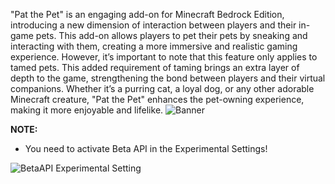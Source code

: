 "Pat the Pet" is an engaging add-on for Minecraft Bedrock Edition, introducing a new dimension of interaction between players and their in-game pets. This add-on allows players to pet their pets by sneaking and interacting with them, creating a more immersive and realistic gaming experience. However, it’s important to note that this feature only applies to tamed pets. This added requirement of taming brings an extra layer of depth to the game, strengthening the bond between players and their virtual companions. Whether it’s a purring cat, a loyal dog, or any other adorable Minecraft creature, "Pat the Pet" enhances the pet-owning experience, making it more enjoyable and lifelike.
![Banner](https://api.mcpedl.com/storage/submissions/210133/images/pat-the-pet_2.png)


**NOTE:**</span>
- You need to activate Beta API in the Experimental Settings!

![BetaAPI Experimental Setting](https://api.mcpedl.com/storage/submissions/165965/images/11940-run-command-on-item-use_2.png)